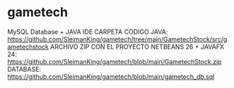 # gametech
MySQL Database + JAVA IDE
CARPETA CODIGO JAVA: https://github.com/SleimanKing/gametech/tree/main/GametechStock/src/gametechstock
ARCHIVO ZIP CON EL PROYECTO NETBEANS 26 + JAVAFX 24: https://github.com/SleimanKing/gametech/blob/main/GametechStock.zip
DATABASE: https://github.com/SleimanKing/gametech/blob/main/gametech_db.sql
